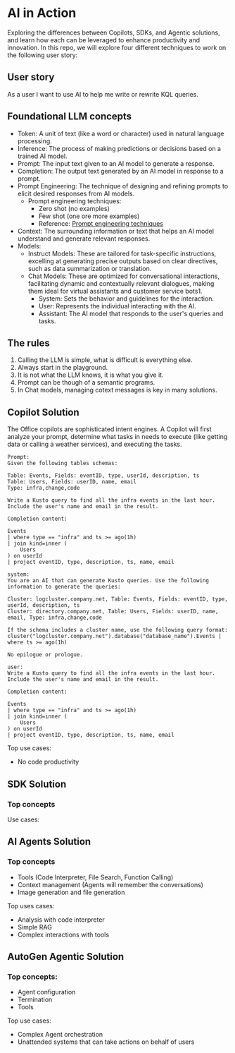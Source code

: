# AI in Action

Exploring the differences between Copilots, SDKs, and Agentic solutions, and learn how each can be leveraged to enhance productivity and innovation. In this repo, we will explore four different techniques to work on the following user story:

## User story

As a user I want to use AI to help me write or rewrite KQL queries.

## Foundational LLM concepts

- Token: A unit of text (like a word or character) used in natural language processing.
- Inference: The process of making predictions or decisions based on a trained AI model.
- Prompt: The input text given to an AI model to generate a response.
- Completion: The output text generated by an AI model in response to a prompt.
- Prompt Engineering: The technique of designing and refining prompts to elicit desired responses from AI models.
  - Prompt engineering techniques:
    - Zero shot (no examples)
    - Few shot (one ore more examples)
    - Reference: [Prompt engineering techniques](https://www.promptingguide.ai/techniques)
- Context: The surrounding information or text that helps an AI model understand and generate relevant responses.
- Models:
  - Instruct Models: These are tailored for task-specific instructions, excelling at generating precise outputs based on clear directives, such as data summarization or translation.
  - Chat Models: These are optimized for conversational interactions, facilitating dynamic and contextually relevant dialogues, making them ideal for virtual assistants and customer service bots1.
    - System: Sets the behavior and guidelines for the interaction.
    - User: Represents the individual interacting with the AI.
    - Assistant: The AI model that responds to the user's queries and tasks.

## The rules

1. Calling the LLM is simple, what is difficult is everything else.
2. Always start in the playground.
3. It is not what the LLM knows, it is what you give it.
4. Prompt can be though of a semantic programs.
5. In Chat models, managing cotext messages is key in many solutions.


## Copilot Solution

The Office copilots are sophisticated intent engines. A Copilot will first analyze your prompt, determine what tasks in needs to execute (like getting data or calling a weather services), and executing the tasks.

```text
Prompt:
Given the following tables schemas:

Table: Events, Fields: eventID, type, userId, description, ts
Table: Users, Fields: userID, name, email
Type: infra,change,code

Write a Kusto query to find all the infra events in the last hour. Include the user's name and email in the result.

Completion content:

Events
| where type == "infra" and ts >= ago(1h)
| join kind=inner (
    Users
) on userId
| project eventID, type, description, ts, name, email
```

```text
system:
You are an AI that can generate Kusto queries. Use the following information to generate the queries:

Cluster: logcluster.company.net, Table: Events, Fields: eventID, type, userId, description, ts
Cluster: directory.company.net, Table: Users, Fields: userID, name, email, Type: infra,change,code

If the schema includes a cluster name, use the following query format:
cluster("logcluster.company.net").database("database_name").Events | where ts >= ago(1h)

No epilogue or prologue.

user:
Write a Kusto query to find all the infra events in the last hour. Include the user's name and email in the result.

Completion content:

Events
| where type == "infra" and ts >= ago(1h)
| join kind=inner (
    Users
) on userId
| project eventID, type, description, ts, name, email
```

Top use cases:
- No code productivity

## SDK Solution

### Top concepts

Use cases:


## AI Agents Solution

### Top concepts

- Tools (Code Interpreter, File Search, Function Calling)
- Context management (Agents will remember the conversations)
- Image generation and file generation

Top uses cases: 
- Analysis with code interpreter
- Simple RAG
- Complex interactions with tools

## AutoGen Agentic Solution 

### Top concepts:

- Agent configuration
- Termination
- Tools

Top use cases:
- Complex Agent orchestration
- Unattended systems that can take actions on behalf of users

